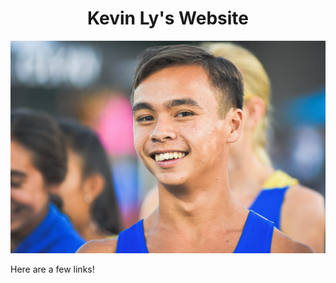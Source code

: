 <h1 align="center">Kevin Ly's Website</h1>

![image](/Front_Cover/2019%20UC%20Postal%202%20Mile-110.jpg)

Here are a few links!
